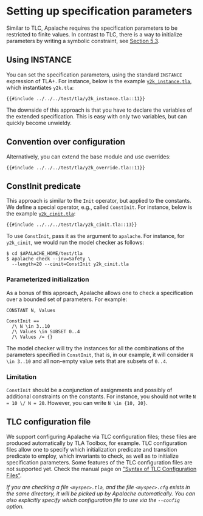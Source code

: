 # Setting up specification parameters

Similar to TLC, Apalache requires the specification parameters to be restricted
to finite values. In contrast to TLC, there is a way to initialize parameters
by writing a symbolic constraint, see [Section 5.3](#ConstInit).

## Using INSTANCE

You can set the specification parameters, using the standard `INSTANCE`
expression of TLA+. For instance, below is the example
[`y2k_instance.tla`](https://github.com/informalsystems/apalache/blob/unstable/test/tla/y2k_instance.tla),
which instantiates `y2k.tla`:

```tla
{{#include ../../../test/tla/y2k_instance.tla::11}}
```

The downside of this approach is that you have to declare the variables of the
extended specification. This is easy with only two variables, but can quickly
become unwieldy.

## Convention over configuration

Alternatively, you can extend the base module and use overrides:

```tla
{{#include ../../../test/tla/y2k_override.tla::11}}
```

<a name="ConstInit"></a>
## ConstInit predicate

This approach is similar to the ``Init`` operator, but applied to the
constants. We define a special operator, e.g., called ``ConstInit``. For
instance, below is the example
[`y2k_cinit.tla`](https://github.com/informalsystems/apalache/blob/unstable/test/tla/y2k_cinit.tla):

```tla
{{#include ../../../test/tla/y2k_cinit.tla::13}}
```

To use `ConstInit`, pass it as the argument to `apalache`. For instance, for
`y2k_cinit`, we would run the model checker as follows:

```tla
$ cd $APALACHE_HOME/test/tla
$ apalache check --inv=Safety \
  --length=20 --cinit=ConstInit y2k_cinit.tla
```

### Parameterized initialization

As a bonus of this approach, Apalache allows one to check a specification over a
bounded set of parameters. For example:

```tla
CONSTANT N, Values

ConstInit ==
  /\ N \in 3..10
  /\ Values \in SUBSET 0..4
  /\ Values /= {}
```

The model checker will try the instances for all the combinations of
the parameters specified in ``ConstInit``, that is, in our example, it will
consider ``N \in 3..10`` and all non-empty value sets that are subsets of ``0..4``.

### Limitation

``ConstInit`` should be a conjunction of assignments and possibly of additional
constraints on the constants. For instance, you should not write `N = 10 \/ N =
20`. However, you can write `N \in {10, 20}`.

## TLC configuration file

We support configuring Apalache via TLC configuration files; these files are
produced automatically by TLA Toolbox, for example. TLC configuration files
allow one to specify which initialization predicate and transition predicate to
employ, which invariants to check, as well as to initialize specification
parameters. Some features of the TLC configuration files are not supported yet.
Check the manual page on ["Syntax of TLC Configuration Files"](./tlc-config.md).

_If you are checking a file `<myspec>.tla`, and the file `<myspec>.cfg` exists in
the same directory, it will be picked up by Apalache automatically. You can also
explicitly specify which configuration file to use via the `--config` option._
